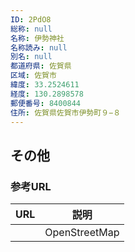 ```yaml
---
ID: 2PdO8
総称: null
名称: 伊勢神社
名称読み: null
別名: null
都道府県: 佐賀県
区域: 佐賀市
緯度: 33.2524611
経度: 130.2898578
郵便番号: 8400844
住所: 佐賀県佐賀市伊勢町９−８
---
```


## その他

### 参考URL

| URL | 説明          |
| --- | ------------- |
|     | OpenStreetMap |
